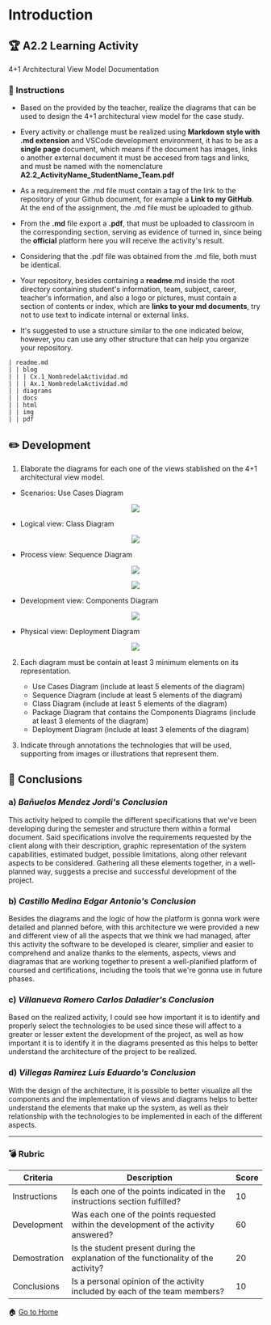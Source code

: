 # Introduction

## :trophy: A2.2 Learning Activity
4+1 Architectural View Model Documentation

### :blue_book: Instructions

* Based on the provided by the teacher, realize the diagrams that can be used to design the 4+1 architectural view model for the case study.

* Every activity or challenge must be realized using **Markdown style with .md extension** and VSCode development environment, it has to be as a **single page** document, which means if the document has images, links o another external document it must be accesed from tags and links, and must be named with the nomenclature **A2.2_ActivityName_StudentName_Team.pdf**

* As a requirement the .md file must contain a tag of the link to the repository of your Github document, for example a **Link to my GitHub**. At the end of the assignment, the .md file must be uploaded to github.

* From the **.md** file export a **.pdf**, that must be uploaded to classroom in the corresponding section, serving as evidence of turned in, since being the **official** platform here you will receive the activity's result.

* Considering that the .pdf file was obtained from the .md file, both must be identical.

* Your repository, besides containing a **readme**.md inside the root directory containing student's information, team, subject, career, teacher's information, and also a logo or pictures, must contain a section of contents or index, which are **links to your md documents**, try not to use text to indicate internal or external links.

* It's suggested to use a structure similar to the one indicated below, however, you can use any other structure that can help you organize your repository.

~~~
| readme.md
| | blog
| | | Cx.1_NombredelaActividad.md
| | | Ax.1_NombredelaActividad.md
| | diagrams
| | docs
| | html
| | img
| | pdf
~~~

## :pencil2: Development

1. Elaborate the diagrams for each one of the views stablished on the 4+1 architectural view model.
- Scenarios: Use Cases Diagram

<p align="center">
<img src="https://raw.githubusercontent.com/edgarcastillo17/avscastillo/main/diagrams/A2.2_4%2B1_Architectual_ViewModel/A2.2_UseCasesDiagram.png">
</p>

- Logical view: Class Diagram

<p align="center">
<img src="https://raw.githubusercontent.com/edgarcastillo17/avscastillo/main/diagrams/A2.2_4%2B1_Architectual_ViewModel/A2.2_ClassDiagram.png">
</p>

- Process view: Sequence Diagram

<p align="center">
<img src="https://raw.githubusercontent.com/edgarcastillo17/avscastillo/main/diagrams/A2.2_4%2B1_Architectual_ViewModel/A2.2_SequenceDiagram1.png">
</p>

<p align="center">
<img src="https://raw.githubusercontent.com/edgarcastillo17/avscastillo/main/diagrams/A2.2_4%2B1_Architectual_ViewModel/A2.2_SequenceDiagram2.png">
</p>

- Development view: Components Diagram

<p align="center">
<img src="https://raw.githubusercontent.com/edgarcastillo17/avscastillo/main/diagrams/A2.2_4%2B1_Architectual_ViewModel/A2.2_ComponentsDiagram.png">
</p>

- Physical view: Deployment Diagram

<p align="center">
<img src="https://raw.githubusercontent.com/edgarcastillo17/avscastillo/main/diagrams/A2.2_4%2B1_Architectual_ViewModel/A2.2_DeploymentDiagram.png">
</p>

2. Each diagram must be contain at least 3 minimum elements on its representation.
    - Use Cases Diagram (include at least 5 elements of the diagram)
    - Sequence Diagram (include at least 5 elements of the diagram)
    - Class Diagram (include at least 5 elements of the diagram)
    - Package Diagram that contains the Components Diagrams (include at least 3 elements of the diagram)
    - Deployment Diagram (include at least 3 elements of the diagram)

3. Indicate through annotations the technologies that will be used, supporting from images or illustrations that represent them.

## :paperclip: Conclusions

### a) *Bañuelos Mendez Jordi's Conclusion*

This activity helped to compile the different specifications that we've been developing during the semester and structure them within a formal document. Said specifications involve the requirements requested by the client along with their description, graphic representation of the system capabilities, estimated budget, possible limitations, along other relevant aspects to be considered. Gathering all these elements together, in a well-planned way, suggests a precise and successful development of the project.

### b) *Castillo Medina Edgar Antonio's Conclusion*

Besides the diagrams and the logic of how the platform is gonna work were detailed and planned before, with this architecture we were provided a new and different view of all the aspects that we think we had managed, after this activity the software to be developed is clearer, simplier and easier to comprehend and analize thanks to the elements, aspects, views and diagramas that are working together to present a well-planified platform of coursed and certifications, including the tools that we're gonna use in future phases.

### c) *Villanueva Romero Carlos Daladier's Conclusion*

Based on the realized activity, I could see how important it is to identify and properly select the technologies to be used since these will affect to a greater or lesser extent the development of the project, as well as how important it is to identify it in the diagrams presented as this helps to better understand the architecture of the project to be realized.

### d) *Villegas Ramirez Luis Eduardo's Conclusion*

With the design of the architecture, it is possible to better visualize all the components and the implementation of views and diagrams helps to better understand the elements that make up the system, as well as their relationship with the technologies to be implemented in each of the different aspects.
___

### :bomb: Rubric

| Criteria | Description | Score |
| ------------- | -------------------------------------------------------------------------------------------- | ------- |
| Instructions | Is each one of the points indicated in the instructions section fulfilled? | 10 |
| Development | Was each one of the points requested within the development of the activity answered? | 60 |
| Demostration | Is the student present during the explanation of the functionality of the activity? | 20 |
| Conclusions | Is a personal opinion of the activity included by each of the team members? | 10 |

:house: [Go to Home](https://github.com/EduardoVillegas17/AASVILLEGAS "Github")